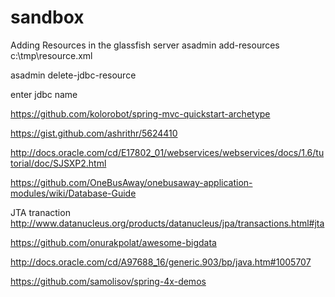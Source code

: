 # sandbox

Adding Resources in the glassfish server
asadmin add-resources c:\tmp\resource.xml

asadmin delete-jdbc-resource

enter jdbc name

https://github.com/kolorobot/spring-mvc-quickstart-archetype

https://gist.github.com/ashrithr/5624410

http://docs.oracle.com/cd/E17802_01/webservices/webservices/docs/1.6/tutorial/doc/SJSXP2.html

https://github.com/OneBusAway/onebusaway-application-modules/wiki/Database-Guide

JTA tranaction
http://www.datanucleus.org/products/datanucleus/jpa/transactions.html#jta

https://github.com/onurakpolat/awesome-bigdata

http://docs.oracle.com/cd/A97688_16/generic.903/bp/java.htm#1005707

https://github.com/samolisov/spring-4x-demos


